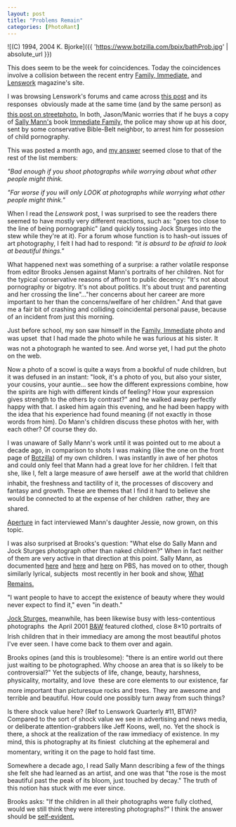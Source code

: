 ```yaml
---
layout: post
title: "Problems Remain"
categories: [PhotoRant]
---
```



![(C) 1994, 2004 K. Bjorke]({{ 'https://www.botzilla.com/bpix/bathProb.jpg' | absolute_url }})


This does seem to be the week for coincidences. Today the coincidences involve a collision between the recent entry <a href="{{ site.baseurl }}{% post_url 2004-05-16-Family-Immediate %}">Family, Immediate,</a> and <a href="http://www.lenswork.com/" target="_blank">Lenswork</a> magazine's site.

I was browsing Lenswork's forums and came across <a href="http://www.lenswork.com/stl-web/bulletin/bb/viewtopic.php?t=41" target="_blank">this post</a> and its responses &#151; obviously made at the same time (and by the same person) as <a href="http://lists.topica.com/lists/streetphoto/read/message.html?sort=&mid=909880171&start=0" target="_blank">this post on streetphoto.</a> In both, Jason/Manic worries that if he buys a copy of <a href="http://members.iinet.net.au/~bronson1/photo/Mann.html" target="_blank">Sally Mann's</a> book <a href="www.arthistory.sbc.edu/artartists/ photosally.html" target="_blank">Immediate Family,</a> the police may show up at his door, sent by some conservative Bible-Belt neighbor, to arrest him for possesion of child pornography.

<!--more-->
This was posted a month ago, and <a href="http://lists.topica.com/lists/streetphoto/read/message.html?sort=&mid=909880569&start=0" target="_blank">my answer</a> seemed close to that of the rest of the list members:

<i>"Bad enough if you shoot photographs while worrying about what other people might think.</i>
 
<i>"Far worse if you will only LOOK at photographs while worrying what other people might think."</i>

When I read the <i>Lenswork</i> post, I was surprised to see the readers there seemed to have mostly very different reactions, such as: "goes too close to the line of being pornographic" (and quickly tossing Jock Sturges into the stew while they're at it). For a forum whose function is to hash-out issues of art photography, I felt I had had to respond: <i>"it is absurd to be afraid to look at beautiful things."</i>

What happened next was something of a surprise: a rather volatile response from editor Brooks Jensen against Mann's portraits of her children. Not for the typical conservative reasons of affront to public decency: "It's not about pornography or bigotry. It's not about politics. It's about trust and parenting and her crossing the line"..."her concerns about her career are more important to her than the concerns/welfare of her children." And that gave me a fair bit of crashing and colliding coincidental personal pause, because of an incident from just this morning.

Just before school, my son saw himself in the <a href="{{ site.baseurl }}{% post_url 2004-05-16-Family-Immediate %}">Family, Immediate</a> photo and was upset &#151; that I had made the photo while he was furious at his sister. It was not a photograph he wanted to see. And worse yet, I had put the photo on the web.

Now a photo of a scowl is quite a ways from a bookful of nude children, but it was defused in an instant: "look, it's a photo of you, but also your sister, your cousins, your auntie... see how the different expressions combine, how the spirits are high with different kinds of feeling? How your expression gives strength to the others by contrast?" and he walked away perfectly happy with that. I asked him again this evening, and he had been happy with the idea that his experience had found meaning (if not exactly in those words from him). Do Mann's children discuss these photos with her, with each other? Of course they do.

I was unaware of Sally Mann's work until it was pointed out to me about a decade ago, in comparison to shots I was making (like the one on the front page of <a href="/index.html">Botzilla</a>) of my own children. I was instantly in awe of her photos and could only feel that Mann had a great love for her children. I felt that she, like I, felt a large measure of awe herself &#151; awe at the world that children inhabit, the freshness and tactility of it, the processes of discovery and fantasy and growth. These are themes that I find it hard to believe she would be connected to at the expense of her children &#151; rather, they are shared.

<a href="http://www.aperture.org/magazines_details.php?magazine_id=17" target="_blank">Aperture</a> in fact interviewed Mann's daughter Jessie, now grown, on this topic.

I was also surprised at Brooks's question: "What else do Sally Mann and Jock Sturges photograph other than naked children?" When in fact neither of them are very active in that direction at this point. Sally Mann, as documented <a href="http://www.pbs.org/art21/artists/mann/index.html" target="_blank">here</a> and <a href="http://www.pbs.org/wnet/egg/genre_photography.html" target="_blank">here</a> and <a href="http://www.pbs.org/wnet/egg/301/mann/index.html" target="_blank">here</a> on PBS, has moved on to other, though similarly lyrical, subjects &#151; most recently in her book and show, <a href="http://www.tfaoi.com/aa/4aa/4aa339.htm" target="_blank">What Remains.</a>

"I want people to have to accept the existence of beauty where they would never expect to find it," even "in death."

<a href="http://www.silkangels.com/sturges.htm" target="_blank">Jock Sturges,</a> meanwhile, has been likewise busy with less-contentious photographs &#151; the April 2001 <a href="http://www.bandwmag.com/" target="_blank">B&amp;W</a> featured clothed, close 8&#215;10 portraits of Irish children that in their immediacy are among the most beautiful photos I've ever seen. I have come back to them over and again.

Brooks opines (and this is troublesome): "there is an entire world out there just waiting to be photographed. Why choose an area that is so likely to be controversial?" Yet the subjects of life, change, beauty, harshness, physicality, mortality, and love &#151; these are core elements to our existence, far more important than picturesque rocks and trees. They are awesome and terrible and beautiful. How could one possibly turn away from such things?

Is there shock value here? (Ref to Lenswork Quarterly #11, BTW)? Compared to the sort of shock value we see in advertising and news media, or deliberate attention-grabbers like Jeff Koons, well, no. Yet the shock is there, a shock at the realization of the raw immediacy of existence. In my mind, this is photography at its finiest &#151; clutching at the ephemeral and momentary, writing it on the page to hold fast time.

Somewhere a decade ago, I read Sally Mann describing a few of the things she felt she had learned as an artist, and one was that "the rose is the most beautiful past the peak of its bloom, just touched by decay." The truth of this notion has stuck with me ever since.

Brooks asks: "If the children in all their photographs were fully clothed, would we still think they were interesting photographs?" I think the answer should be <a href="http://www.imagearts.ryerson.ca/imagesandideas/pages/artistpicture.cfm?page=148" target="_blank">self-evident.</a>
